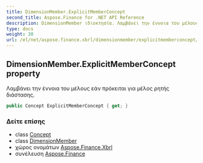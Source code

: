 ```yaml
---
title: DimensionMember.ExplicitMemberConcept
second_title: Aspose.Finance for .NET API Reference
description: DimensionMember ιδιοκτησία. Λαμβάνει την έννοια του μέλους εάν πρόκειται για μέλος ρητής διάστασης.
type: docs
weight: 30
url: /el/net/aspose.finance.xbrl/dimensionmember/explicitmemberconcept/
---
```

## DimensionMember.ExplicitMemberConcept property

Λαμβάνει την έννοια του μέλους εάν πρόκειται για μέλος ρητής διάστασης.

```csharp
public Concept ExplicitMemberConcept { get; }
```

### Δείτε επίσης

* class [Concept](../../concept/)
* class [DimensionMember](../)
* χώρος ονομάτων [Aspose.Finance.Xbrl](../../dimensionmember/)
* συνέλευση [Aspose.Finance](../../../)


